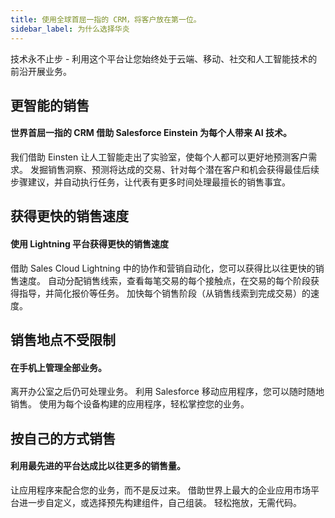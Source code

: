 ```yaml
---
title: 使用全球首屈一指的 CRM，将客户放在第一位。
sidebar_label: 为什么选择华炎
---
```


技术永不止步 - 利用这个平台让您始终处于云端、移动、社交和人工智能技术的前沿开展业务。

## 更智能的销售

#### 世界首屈一指的 CRM 借助 Salesforce Einstein 为每个人带来 AI 技术。

我们借助 Einsten 让人工智能走出了实验室，使每个人都可以更好地预测客户需求。 发掘销售洞察、预测将达成的交易、针对每个潜在客户和机会获得最佳后续步骤建议，并自动执行任务，让代表有更多时间处理最擅长的销售事宜。

## 获得更快的销售速度

#### 使用 Lightning 平台获得更快的销售速度

借助 Sales Cloud Lightning 中的协作和营销自动化，您可以获得比以往更快的销售速度。 自动分配销售线索，查看每笔交易的每个接触点，在交易的每个阶段获得指导，并简化报价等任务。 加快每个销售阶段（从销售线索到完成交易）的速度。

## 销售地点不受限制

#### 在手机上管理全部业务。

离开办公室之后仍可处理业务。 利用 Salesforce 移动应用程序，您可以随时随地销售。 使用为每个设备构建的应用程序，轻松掌控您的业务。

## 按自己的方式销售

#### 利用最先进的平台达成比以往更多的销售量。

让应用程序来配合您的业务，而不是反过来。 借助世界上最大的企业应用市场平台进一步自定义，或选择预先构建组件，自己组装。 轻松拖放，无需代码。